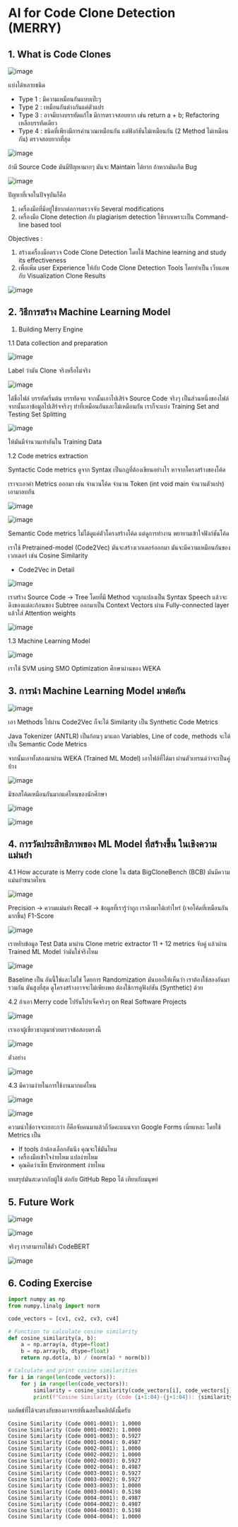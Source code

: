 # AI for Code Clone Detection (MERRY)

## 1. What is Code Clones

![image](https://github.com/user-attachments/assets/104a40f3-86c7-4eb8-af17-b2a6bea474af)

แบ่งได้หลายชนิด 
* Type 1 : มีความเหมือนกันแบบเป๊ะๆ 
* Type 2 : เหมือนกันต่างกันแค่ตัวแปร
* Type 3 : อาจมีบางบรรทัดแก้ไข มีการตรวจสอบยาก เช่น return a + b; Refactoring เหลือบรรทัดเดียว
* Type 4 : ชนิดที่เพียงมีการคำนวณเหมือนกัน แต่ฟังก์ชันไม่เหมือนกัน (2 Method ไม่เหมือนกัน) ตรวจสอบยากที่สุด

![image](https://github.com/user-attachments/assets/b3a51efd-4de6-4475-b7b2-bd4f63f83d25)

ถ้ามี Source Code มันมีปัญหามากๆ มันจะ Maintain ได้ยาก ถ้าหากมันเกิด Bug

![image](https://github.com/user-attachments/assets/5cb1a17c-9071-44ee-8e91-188cf4f5e00c)

ปัญหาที่เจอในปัจจุบันก็คือ

1. เครื่องมือที่มีอยู่ใช้ยากต่อการตรวจจับ Several modifications
2. เครื่องมือ Clone detection กับ plagiarism detection ใช้ยากเพราะเป็น Command-line based tool

Objectives :

1. สร้างเครื่องมือตรวจ Code Clone Detection โดยใช้ Machine learning and study its effectiveness
2. เพื่อเพิ่ม user Experience ให้กับ Code Clone Detection Tools โดยทำเป็น เว็บแอพ กับ Visualization Clone Results

![image](https://github.com/user-attachments/assets/7ea27cf5-ceb2-46a0-b3ea-86ad4cf9dc67)

## 2. วิธีการสร้าง Machine Learning Model

1. Building Merry Engine

  1.1 Data collection and preparation

![image](https://github.com/user-attachments/assets/b652a6b5-191f-40b1-bd8e-dc75b653a309)

Label ว่ามัน Clone จริงหรือไม่จริง

![image](https://github.com/user-attachments/assets/10152d9a-4f73-4cb7-9051-6176cfde57d2)

ได้ชื่อไฟล์ บรรทัดเริ่มต้น บรรทัดจบ จากนั้นเอาไปเสิร์จ Source Code จริงๆ เป็นส่วนหนึ่งของไฟล์ จากนั้นเอาข้อมูลไปเสิร์จจริงๆ
ทำที่เหมือนกันและไม่เหมือนกัน เราก็จะแบ่ง Training Set and Testing Set Splitting

![image](https://github.com/user-attachments/assets/24e26621-35e3-455d-bf38-a07e3ee06e3f)

ให้มันมีจำนวนเท่ากันใน Training Data

  1.2 Code metrics extraction

Syntactic Code metrics ดูจาก Syntax เป็นกฎที่ต้องเขียนอย่างไร หาจากโครงสร้างของโค้ด

เราจะเอาค่า Metrics ออกมา เช่น จำนวนโค้ด จำนวน Token (int void main จำนวนตัวแปร) เอามาลบกัน

![image](https://github.com/user-attachments/assets/ea2ea3bb-0c4c-4f6d-a35e-010e29897de5)

![image](https://github.com/user-attachments/assets/8ba00d20-f312-4993-a689-8472c5c025b7)

Semantic Code metrics ไม่ได้ดูแค่ตัวโครงสร้างโค้ด แต่ดูการทำงาน พยายามเข้าใจฟังก์ชันโค้ด

เราใช้ Pretrained-model (Code2Vec) มันจะสร้างเวกเตอร์ออกมา มันจะมีความเหมือนกันของเวกเตอร์ เช่น Cosine Similarity 

* Code2Vec in Detail

![image](https://github.com/user-attachments/assets/73a2a508-9137-4a0a-ba32-9bdb93475fcf)

เราสร้าง Source Code -> Tree โดยที่มี Method จะถูกแปลงเป็น Syntax Speech แล้วจะดึงของแต่ละก้อนของ Subtree ออกมาเป็น Context Vectors
ผ่าน Fully-connected layer แล้วใส่ Attention weights

![image](https://github.com/user-attachments/assets/3011e899-b3d7-4810-9811-8475470ff2ad)

  1.3 Machine Learning Model

![image](https://github.com/user-attachments/assets/eba01a9c-3d63-4fec-90b7-db4749f62bad)

เราใช้ SVM using SMO Optimization ศึกษาผ่านของ WEKA


## 3. การนำ Machine Learning Model มาต่อกัน

![image](https://github.com/user-attachments/assets/ea292c0d-7e0a-4316-b128-c9f2d6804421)

เอา Methods ไปผ่าน Code2Vec ก็จะได้ Similarity เป็น Synthetic Code Metrics

Java Tokenizer (ANTLR) เป็นก้อนๆ มาแตก Variables, Line of code, methods จะได้เป็น Semantic Code Metrics

จากนั้นเอาทั้งสองมาผ่าน WEKA (Trained ML Model) เอาไฟล์ที่ได้มา ผ่านตัวเทรนด์ว่าจะเป็นคู่บ้าง

![image](https://github.com/user-attachments/assets/dab3b74c-243e-44a6-850f-989d1d07f8a5)

มีซอสโค้ดเหมือนกันมากแค่ไหนของนักศึกษา

![image](https://github.com/user-attachments/assets/e4dc23e3-979c-4407-b58c-c6690afc46a7)

![image](https://github.com/user-attachments/assets/9e002eff-db15-41cb-97dc-d1ebaeccc4eb)

## 4. การวัดประสิทธิภาพของ ML Model ที่สร้างขึ้น ในเชิงความแม่นยำ

4.1 How accurate is Merry code clone ใน data BigCloneBench (BCB) มันมีความแม่นยำขนาดไหน

![image](https://github.com/user-attachments/assets/e8b2ffdf-bf88-445e-a118-8d72ffe8707c)

Precision -> ความแม่นยำ
Recall -> ข้อมูลที่เรารู้ว่าถูก เราดึงมาได้เท่าไหร่ (เจอโค้ดที่เหมือนกันมากขึ้น)
F1-Score

![image](https://github.com/user-attachments/assets/48088afe-21eb-4f4e-aa68-66fc1871a46b)

เราหยิบข้อมูล Test Data มาผ่าน Clone metric extractor 11 + 12 metrics จับคู่ แล้วผ่าน Trained ML Model ว่ามันใช่จริงไหม

![image](https://github.com/user-attachments/assets/9a125d3b-4e18-402a-af5a-ce7c88b6390c)

Baseline เป็น อันนี้ใช่และไม่ใช่ โดยการ Randomization
มันบอกให้เห็นว่า เราต้องใช้สองอันมารวมกัน มันสูงที่สุด ดูโครงสร้างอาจจะไม่เพียงพอ ต้องใช้การดูฟังก์ชัน (Synthetic) ด้วย

4.2 ถ้าเอา Merry code ไปรันโปรเจ็คจริงๆ on Real Software Projects

![image](https://github.com/user-attachments/assets/e25132f6-0bb4-4b3f-ba7a-ab3a6275cf9f)

เราเอาผู้เชี่ยวชาญมาช่วยตรวจข้อสอบตรงนี้

![image](https://github.com/user-attachments/assets/bf40204d-d58c-45ca-ac31-0295b0c2d966)

ตัวอย่าง

![image](https://github.com/user-attachments/assets/e6202e9c-071f-4e5f-a81f-3d559a4c28de)


4.3 มีความง่ายในการใช้งานมากแค่ไหน

![image](https://github.com/user-attachments/assets/a19c83f1-918c-4867-b18d-631d9de677a3)

![image](https://github.com/user-attachments/assets/9d843977-6141-42f9-b166-305aded71207)

ความน่าใช้อาจจะเยอะกว่า ก็คือจับคนมาแล้วก็วัดคะแนนจาก Google Forms เนี่ยแหละ โดยใช้ Metrics เป็น

- If tools ถ้าต้องเลือกอันนึง คุณจะใช้มันไหม
- เครื่องมือเข้าใจง่ายไหม แปลง่ายไหม
- คุณคิดว่าเซ็ท Environment ง่ายไหม

บทสรุปมันสะดวกกับผู้ใช้ ต่อกับ GitHub Repo ได้ เทียบกับมนุษย์

## 5. Future Work

![image](https://github.com/user-attachments/assets/f2d5933e-e1bc-4e84-b8e5-44120c0d353a)

![image](https://github.com/user-attachments/assets/d2a3ce57-34ae-4ce4-bee0-679c0f5dc227)

จริงๆ เราสามารถใช้ตัว CodeBERT

![image](https://github.com/user-attachments/assets/86461382-8faf-4e4a-bd71-bfc1afff011b)

## 6. Coding Exercise

``` python 
import numpy as np
from numpy.linalg import norm

code_vectors = [cv1, cv2, cv3, cv4]

# Function to calculate cosine similarity
def cosine_similarity(a, b):
    a = np.array(a, dtype=float)
    b = np.array(b, dtype=float)
    return np.dot(a, b) / (norm(a) * norm(b))

# Calculate and print cosine similarities
for i in range(len(code_vectors)):
    for j in range(len(code_vectors)):
        similarity = cosine_similarity(code_vectors[i], code_vectors[j])
        print(f"Cosine Similarity (Code {i+1:04}-{j+1:04}): {similarity:.4f}")
```

ผลลัพธ์ที่ได้จะตรงกับของอาจารย์ที่เฉลยในคลิปดังนี้ครับ 

```
Cosine Similarity (Code 0001-0001): 1.0000
Cosine Similarity (Code 0001-0002): 1.0000
Cosine Similarity (Code 0001-0003): 0.5927
Cosine Similarity (Code 0001-0004): 0.4987
Cosine Similarity (Code 0002-0001): 1.0000
Cosine Similarity (Code 0002-0002): 1.0000
Cosine Similarity (Code 0002-0003): 0.5927
Cosine Similarity (Code 0002-0004): 0.4987
Cosine Similarity (Code 0003-0001): 0.5927
Cosine Similarity (Code 0003-0002): 0.5927
Cosine Similarity (Code 0003-0003): 1.0000
Cosine Similarity (Code 0003-0004): 0.5198
Cosine Similarity (Code 0004-0001): 0.4987
Cosine Similarity (Code 0004-0002): 0.4987
Cosine Similarity (Code 0004-0003): 0.5198
Cosine Similarity (Code 0004-0004): 1.0000
```









